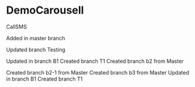 # DemoCarousell
CallSMS

Added in master branch

Updated branch Testing

Updated in branch B1
Created branch T1
Created branch b2 from Master

Created branch b2-1 from Master
Created branch b3 from Master
Updated in branch B1
Created branch T1
